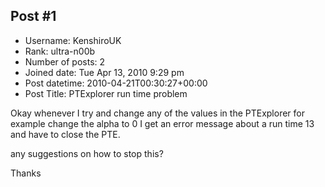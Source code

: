## Post #1
- Username: KenshiroUK
- Rank: ultra-n00b
- Number of posts: 2
- Joined date: Tue Apr 13, 2010 9:29 pm
- Post datetime: 2010-04-21T00:30:27+00:00
- Post Title: PTExplorer run time problem

Okay whenever I try and change any of the values in the PTExplorer for example change the alpha to 0 I get an error message about a run time 13 and have to close the PTE.

any suggestions on how to stop this?

Thanks
